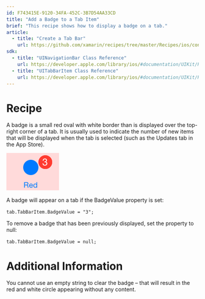 ```yaml
---
id: F743415E-9120-34FA-452C-3B7D54AA33CD
title: "Add a Badge to a Tab Item"
brief: "This recipe shows how to display a badge on a tab."
article:
  - title: "Create a Tab Bar" 
    url: https://github.com/xamarin/recipes/tree/master/Recipes/ios/content_controls/tab_bar/create_a_tab_bar
sdk:
  - title: "UINavigationBar Class Reference" 
    url: https://developer.apple.com/library/ios/#documentation/UIKit/Reference/UINavigationBar_Class/Reference/UINavigationBar.html
  - title: "UITabBarItem Class Reference" 
    url: https://developer.apple.com/library/ios/#documentation/UIKit/Reference/UITabBarItem_Class/Reference/Reference.html
---
```


<a name="Recipe" class="injected"></a>


# Recipe

A badge is a small red oval with white border than is displayed over the
top-right corner of a tab. It is usually used to indicate the number of new
items that will be displayed when the tab is selected (such as the Updates tab
in the App Store).

 ![](Images/Picture_1.png)

A badge will appear on a tab if the BadgeValue property is set:

```
tab.TabBarItem.BadgeValue = "3";
```

To remove a badge that has been previously displayed, set the property to
null:

```
tab.TabBarItem.BadgeValue = null;
```

 <a name="Additional_Information" class="injected"></a>


# Additional Information

You cannot use an empty string to clear the badge – that will result in the
red and white circle appearing without any content.

